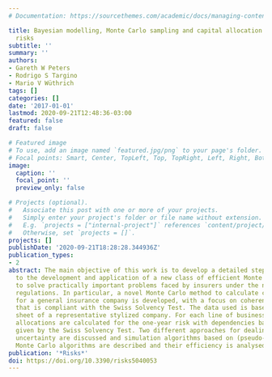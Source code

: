 ```yaml
---
# Documentation: https://sourcethemes.com/academic/docs/managing-content/

title: Bayesian modelling, Monte Carlo sampling and capital allocation of insurance
  risks
subtitle: ''
summary: ''
authors:
- Gareth W Peters
- Rodrigo S Targino
- Mario V Wüthrich
tags: []
categories: []
date: '2017-01-01'
lastmod: 2020-09-21T12:48:36-03:00
featured: false
draft: false

# Featured image
# To use, add an image named `featured.jpg/png` to your page's folder.
# Focal points: Smart, Center, TopLeft, Top, TopRight, Left, Right, BottomLeft, Bottom, BottomRight.
image:
  caption: ''
  focal_point: ''
  preview_only: false

# Projects (optional).
#   Associate this post with one or more of your projects.
#   Simply enter your project's folder or file name without extension.
#   E.g. `projects = ["internal-project"]` references `content/project/deep-learning/index.md`.
#   Otherwise, set `projects = []`.
projects: []
publishDate: '2020-09-21T18:28:28.344936Z'
publication_types:
- 2
abstract: The main objective of this work is to develop a detailed step-by-step guide
  to the development and application of a new class of efficient Monte Carlo methods
  to solve practically important problems faced by insurers under the new solvency
  regulations. In particular, a novel Monte Carlo method to calculate capital allocations
  for a general insurance company is developed, with a focus on coherent capital allocation
  that is compliant with the Swiss Solvency Test. The data used is based on the balance
  sheet of a representative stylized company. For each line of business in that company,
  allocations are calculated for the one-year risk with dependencies based on correlations
  given by the Swiss Solvency Test. Two different approaches for dealing with parameter
  uncertainty are discussed and simulation algorithms based on (pseudo-marginal) Sequential
  Monte Carlo algorithms are described and their efficiency is analysed.
publication: '*Risks*'
doi: https://doi.org/10.3390/risks5040053
---
```

